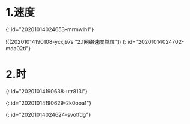 # 1.速度
{: id="20201014024653-mrmwlh1"}

!((20201014190108-ycxj97s "2.1网络速度单位"))
{: id="20201014024702-mda02ti"}

# 2.时
{: id="20201014190638-utr813l"}

{: id="20201014190629-2k0ooa1"}

{: id="20201014024624-svotfdg"}

